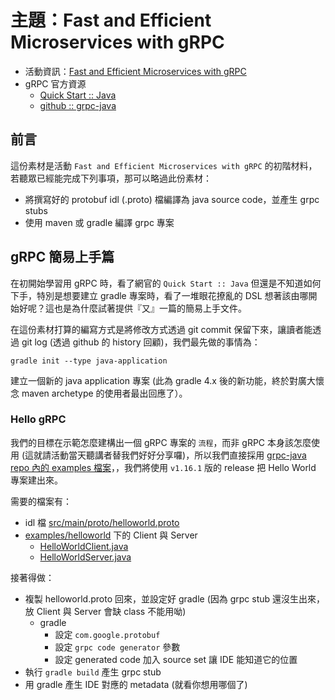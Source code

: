 # 主題：Fast and Efficient Microservices with gRPC

* 活動資訊：[Fast and Efficient Microservices with gRPC](https://twjug.kktix.cc/events/twjug201812-01)
* gRPC 官方資源
  * [Quick Start :: Java](https://grpc.io/docs/quickstart/java.html)
  * [github :: grpc-java](https://github.com/grpc/grpc-java)

## 前言

這份素材是活動 `Fast and Efficient Microservices with gRPC` 的初階材料，若聽眾已經能完成下列事項，那可以略過此份素材：

* 將撰寫好的 protobuf idl (.proto) 檔編譯為 java source code，並產生 grpc stubs
* 使用 maven 或 gradle 編譯 grpc 專案

## gRPC 簡易上手篇

在初開始學習用 gRPC 時，看了網官的 `Quick Start :: Java` 但還是不知道如何下手，特別是想要建立 gradle 專案時，看了一堆眼花撩亂的 DSL 想著該由哪開始好呢？這也是為什麼試著提供『又』一篇的簡易上手文件。

在這份素材打算的編寫方式是將修改方式透過 git commit 保留下來，讓讀者能透過 git log (透過 github 的 history 回顧)，我們最先做的事情為：

```
gradle init --type java-application
```

建立一個新的 java application 專案 (此為 gradle 4.x 後的新功能，終於對廣大懷念 maven archetype 的使用者最出回應了）。

### Hello gRPC

我們的目標在示範怎麼建構出一個 gRPC 專案的 `流程`，而非 gRPC 本身該怎麼使用 (這就請活動當天聽講者替我們好好分享囉)，所以我們直接採用 [grpc-java repo 內的 examples 檔案](https://github.com/grpc/grpc-java/blob/v1.16.1/examples)，，我們將使用 `v1.16.1` 版的 release 把 Hello World 專案建出來。

需要的檔案有：

* idl 檔 [src/main/proto/helloworld.proto](https://github.com/grpc/grpc-java/blob/v1.16.1/examples/src/main/proto/helloworld.proto)
* [examples/helloworld](https://github.com/grpc/grpc-java/tree/v1.16.1/examples/src/main/java/io/grpc/examples/helloworld) 下的 Client 與 Server
  * [HelloWorldClient.java](https://github.com/grpc/grpc-java/blob/v1.16.1/examples/src/main/java/io/grpc/examples/helloworld/HelloWorldClient.java)
  * [HelloWorldServer.java](https://github.com/grpc/grpc-java/blob/v1.16.1/examples/src/main/java/io/grpc/examples/helloworld/HelloWorldServer.java)

接著得做：
* 複製 helloworld.proto 回來，並設定好 gradle (因為 grpc stub 還沒生出來，放 Client 與 Server 會缺 class 不能用呦)
  * gradle
    * 設定 `com.google.protobuf` 
    * 設定 `grpc code generator` 參數 
    * 設定 generated code 加入 source set 讓 IDE 能知道它的位置
* 執行 `gradle build` 產生 grpc stub
* 用 gradle 產生 IDE 對應的 metadata (就看你想用哪個了)